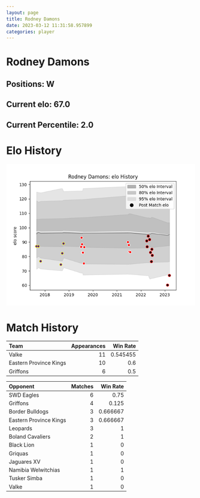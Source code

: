 ```yaml
---  
layout: page  
title: Rodney Damons  
date: 2023-03-12 11:31:58.957899  
categories: player  
---
```

# Rodney Damons

## Positions: W

## Current elo: 67.0

## Current Percentile: 2.0

# Elo History


![elo history](history_RodneyDamons.png)
# Match History


| Team                   |   Appearances |   Win Rate |
|:-----------------------|--------------:|-----------:|
| Valke                  |            11 |   0.545455 |
| Eastern Province Kings |            10 |   0.6      |
| Griffons               |             6 |   0.5      |

| Opponent               |   Matches |   Win Rate |
|:-----------------------|----------:|-----------:|
| SWD Eagles             |         6 |   0.75     |
| Griffons               |         4 |   0.125    |
| Border Bulldogs        |         3 |   0.666667 |
| Eastern Province Kings |         3 |   0.666667 |
| Leopards               |         3 |   1        |
| Boland Cavaliers       |         2 |   1        |
| Black Lion             |         1 |   0        |
| Griquas                |         1 |   0        |
| Jaguares XV            |         1 |   0        |
| Namibia Welwitchias    |         1 |   1        |
| Tusker Simba           |         1 |   0        |
| Valke                  |         1 |   0        |